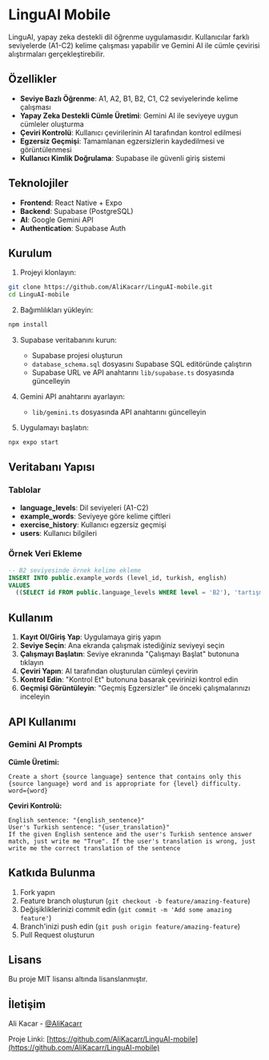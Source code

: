 # LinguAI Mobile

LinguAI, yapay zeka destekli dil öğrenme uygulamasıdır. Kullanıcılar farklı seviyelerde (A1-C2) kelime çalışması yapabilir ve Gemini AI ile cümle çevirisi alıştırmaları gerçekleştirebilir.

## Özellikler

- **Seviye Bazlı Öğrenme**: A1, A2, B1, B2, C1, C2 seviyelerinde kelime çalışması
- **Yapay Zeka Destekli Cümle Üretimi**: Gemini AI ile seviyeye uygun cümleler oluşturma
- **Çeviri Kontrolü**: Kullanıcı çevirilerinin AI tarafından kontrol edilmesi
- **Egzersiz Geçmişi**: Tamamlanan egzersizlerin kaydedilmesi ve görüntülenmesi
- **Kullanıcı Kimlik Doğrulama**: Supabase ile güvenli giriş sistemi

## Teknolojiler

- **Frontend**: React Native + Expo
- **Backend**: Supabase (PostgreSQL)
- **AI**: Google Gemini API
- **Authentication**: Supabase Auth

## Kurulum

1. Projeyi klonlayın:

```bash
git clone https://github.com/AliKacarr/LinguAI-mobile.git
cd LinguAI-mobile
```

2. Bağımlılıkları yükleyin:

```bash
npm install
```

3. Supabase veritabanını kurun:

   - Supabase projesi oluşturun
   - `database_schema.sql` dosyasını Supabase SQL editöründe çalıştırın
   - Supabase URL ve API anahtarını `lib/supabase.ts` dosyasında güncelleyin

4. Gemini API anahtarını ayarlayın:

   - `lib/gemini.ts` dosyasında API anahtarını güncelleyin

5. Uygulamayı başlatın:

```bash
npx expo start
```

## Veritabanı Yapısı

### Tablolar

- **language_levels**: Dil seviyeleri (A1-C2)
- **example_words**: Seviyeye göre kelime çiftleri
- **exercise_history**: Kullanıcı egzersiz geçmişi
- **users**: Kullanıcı bilgileri

### Örnek Veri Ekleme

```sql
-- B2 seviyesinde örnek kelime ekleme
INSERT INTO public.example_words (level_id, turkish, english)
VALUES
  ((SELECT id FROM public.language_levels WHERE level = 'B2'), 'tartışma', 'argument');
```

## Kullanım

1. **Kayıt Ol/Giriş Yap**: Uygulamaya giriş yapın
2. **Seviye Seçin**: Ana ekranda çalışmak istediğiniz seviyeyi seçin
3. **Çalışmayı Başlatın**: Seviye ekranında "Çalışmayı Başlat" butonuna tıklayın
4. **Çeviri Yapın**: AI tarafından oluşturulan cümleyi çevirin
5. **Kontrol Edin**: "Kontrol Et" butonuna basarak çevirinizi kontrol edin
6. **Geçmişi Görüntüleyin**: "Geçmiş Egzersizler" ile önceki çalışmalarınızı inceleyin

## API Kullanımı

### Gemini AI Prompts

**Cümle Üretimi:**

```
Create a short {source language} sentence that contains only this {source language} word and is appropriate for {level} difficulty. word={word}
```

**Çeviri Kontrolü:**

```
English sentence: "{english_sentence}"
User's Turkish sentence: "{user_translation}"
If the given English sentence and the user's Turkish sentence answer match, just write me "True". If the user's translation is wrong, just write me the correct translation of the sentence
```

## Katkıda Bulunma

1. Fork yapın
2. Feature branch oluşturun (`git checkout -b feature/amazing-feature`)
3. Değişikliklerinizi commit edin (`git commit -m 'Add some amazing feature'`)
4. Branch'inizi push edin (`git push origin feature/amazing-feature`)
5. Pull Request oluşturun

## Lisans

Bu proje MIT lisansı altında lisanslanmıştır.

## İletişim

Ali Kacar - [@AliKacarr](https://github.com/AliKacarr)

Proje Linki: [https://github.com/AliKacarr/LinguAI-mobile](https://github.com/AliKacarr/LinguAI-mobile)
